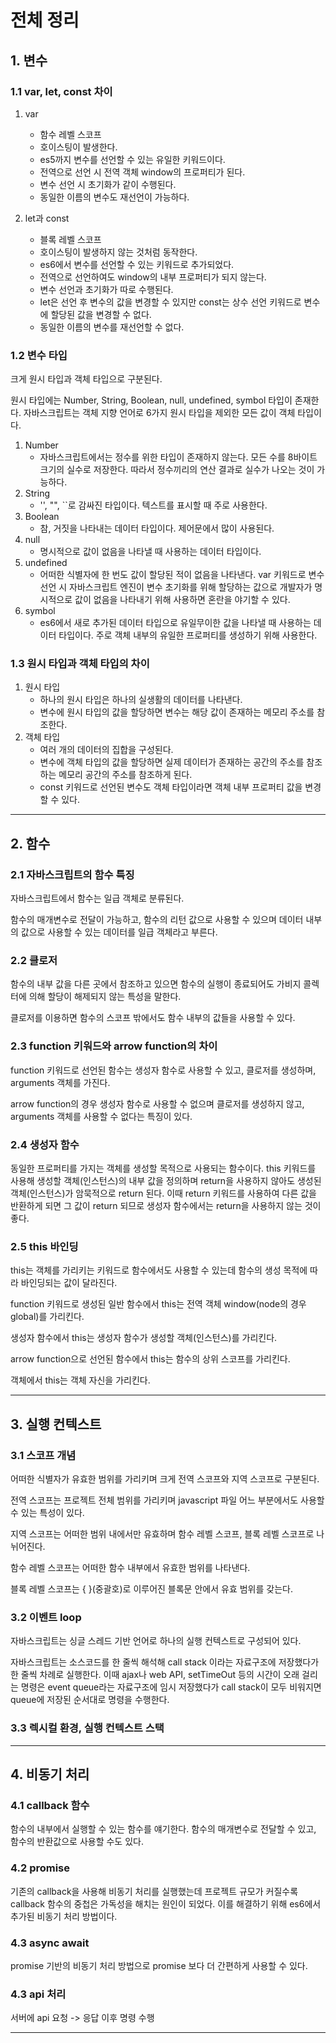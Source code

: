 # 전체 정리

## 1. 변수

### 1.1 var, let, const 차이

1. var

   - 함수 레벨 스코프
   - 호이스팅이 발생한다.
   - es5까지 변수를 선언할 수 있는 유일한 키워드이다.
   - 전역으로 선언 시 전역 객체 window의 프로퍼티가 된다.
   - 변수 선언 시 초기화가 같이 수행된다.
   - 동일한 이름의 변수도 재선언이 가능하다.

2. let과 const
   - 블록 레벨 스코프
   - 호이스팅이 발생하지 않는 것처럼 동작한다.
   - es6에서 변수를 선언할 수 있는 키워드로 추가되었다.
   - 전역으로 선언하여도 window의 내부 프로퍼티가 되지 않는다.
   - 변수 선언과 초기화가 따로 수행된다.
   - let은 선언 후 변수의 값을 변경할 수 있지만 const는 상수 선언 키워드로 변수에 할당된 값을 변경할 수 없다.
   - 동일한 이름의 변수를 재선언할 수 없다.

### 1.2 변수 타입

크게 원시 타입과 객체 타입으로 구분된다.

원시 타입에는 Number, String, Boolean, null, undefined, symbol 타입이 존재한다. 자바스크립트는 객체 지향 언어로 6가지 원시 타입을 제외한 모든 값이 객체 타입이다.

1. Number
   - 자바스크립트에서는 정수를 위한 타입이 존재하지 않는다. 모든 수를 8바이트 크기의 실수로 저장한다. 따라서 정수끼리의 연산 결과로 실수가 나오는 것이 가능하다.
2. String
   - '', "", ``로 감싸진 타입이다. 텍스트를 표시할 때 주로 사용한다.
3. Boolean
   - 참, 거짓을 나타내는 데이터 타입이다. 제어문에서 많이 사용된다.
4. null
   - 명시적으로 값이 없음을 나타낼 때 사용하는 데이터 타입이다.
5. undefined
   - 어떠한 식별자에 한 번도 값이 할당된 적이 없음을 나타낸다. var 키워드로 변수 선언 시 자바스크립트 엔진이 변수 초기화를 위해 할당하는 값으로 개발자가 명시적으로 값이 없음을 나타내기 위해 사용하면 혼란을 야기할 수 있다.
6. symbol
   - es6에서 새로 추가된 데이터 타입으로 유일무이한 값을 나타낼 때 사용하는 데이터 타입이다. 주로 객체 내부의 유일한 프로퍼티를 생성하기 위해 사용한다.

### 1.3 원시 타입과 객체 타입의 차이

1. 원시 타입
   - 하나의 원시 타입은 하나의 실생활의 데이터를 나타낸다.
   - 변수에 원시 타입의 값을 할당하면 변수는 해당 값이 존재하는 메모리 주소를 참조한다.
2. 객체 타입
   - 여러 개의 데이터의 집합을 구성된다.
   - 변수에 객체 타입의 값을 할당하면 실제 데이터가 존재하는 공간의 주소를 참조하는 메모리 공간의 주소를 참조하게 된다.
   - const 키워드로 선언된 변수도 객체 타입이라면 객체 내부 프로퍼티 값을 변경할 수 있다.

---

## 2. 함수

### 2.1 자바스크립트의 함수 특징

자바스크립트에서 함수는 일급 객체로 분류된다.

함수의 매개변수로 전달이 가능하고, 함수의 리턴 값으로 사용할 수 있으며 데이터 내부의 값으로 사용할 수 있는 데이터를 일급 객체라고 부른다.

### 2.2 클로저

함수의 내부 값을 다른 곳에서 참조하고 있으면 함수의 실행이 종료되어도 가비지 콜렉터에 의해 할당이 해제되지 않는 특성을 말한다.

클로저를 이용하면 함수의 스코프 밖에서도 함수 내부의 값들을 사용할 수 있다.

### 2.3 function 키워드와 arrow function의 차이

function 키워드로 선언된 함수는 생성자 함수로 사용할 수 있고, 클로저를 생성하며, arguments 객체를 가진다.

arrow function의 경우 생성자 함수로 사용할 수 없으며 클로저를 생성하지 않고, arguments 객체를 사용할 수 없다는 특징이 있다.

### 2.4 생성자 함수

동일한 프로퍼티를 가지는 객체를 생성할 목적으로 사용되는 함수이다. this 키워드를 사용해 생성할 객체(인스턴스)의 내부 값을 정의하며 return을 사용하지 않아도 생성된 객체(인스턴스)가 암묵적으로 return 된다. 이때 return 키워드를 사용하여 다른 값을 반환하게 되면 그 값이 return 되므로 생성자 함수에서는 return을 사용하지 않는 것이 좋다.

### 2.5 this 바인딩

this는 객체를 가리키는 키워드로 함수에서도 사용할 수 있는데 함수의 생성 목적에 따라 바인딩되는 값이 달라진다.

function 키워드로 생성된 일반 함수에서 this는 전역 객체 window(node의 경우 global)를 가리킨다.

생성자 함수에서 this는 생성자 함수가 생성할 객체(인스턴스)를 가리킨다.

arrow function으로 선언된 함수에서 this는 함수의 상위 스코프를 가리킨다.

객체에서 this는 객체 자신을 가리킨다.

---

## 3. 실행 컨텍스트

### 3.1 스코프 개념

어떠한 식별자가 유효한 범위를 가리키며 크게 전역 스코프와 지역 스코프로 구분된다.

전역 스코프는 프로젝트 전체 범위를 가리키며 javascript 파일 어느 부분에서도 사용할 수 있는 특성이 있다.

지역 스코프는 어떠한 범위 내에서만 유효하며 함수 레벨 스코프, 블록 레벨 스코프로 나뉘어진다.

함수 레벨 스코프는 어떠한 함수 내부에서 유효한 범위를 나타낸다.

블록 레벨 스코프는 { }(중괄호)로 이루어진 블록문 안에서 유효 범위를 갖는다.

### 3.2 이벤트 loop

자바스크립트는 싱글 스레드 기반 언어로 하나의 실행 컨텍스트로 구성되어 있다.

자바스크립트는 소스코드를 한 줄씩 해석해 call stack 이라는 자료구조에 저장했다가 한 줄씩 차례로 실행한다. 이때 ajax나 web API, setTimeOut 등의 시간이 오래 걸리는 명령은 event queue라는 자료구조에 임시 저장했다가 call stack이 모두 비워지면 queue에 저장된 순서대로 명령을 수행한다.

### 3.3 렉시컬 환경, 실행 컨텍스트 스택

---

## 4. 비동기 처리

### 4.1 callback 함수

함수의 내부에서 실행할 수 있는 함수를 얘기한다. 함수의 매개변수로 전달할 수 있고, 함수의 반환값으로 사용할 수도 있다.

### 4.2 promise

기존의 callback을 사용해 비동기 처리를 실행했는데 프로젝트 규모가 커질수록 callback 함수의 중첩은 가독성을 해치는 원인이 되었다. 이를 해결하기 위해 es6에서 추가된 비동기 처리 방법이다.

### 4.3 async await

promise 기반의 비동기 처리 방법으로 promise 보다 더 간편하게 사용할 수 있다.

### 4.3 api 처리

서버에 api 요청 -> 응답 이후 명령 수행

---
